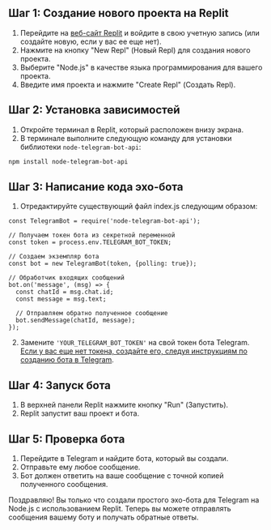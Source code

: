 ## Шаг 1: Создание нового проекта на Replit

1. Перейдите на [веб-сайт Replit](https://replit.com/) и войдите в свою учетную запись (или создайте новую, если у вас ее еще нет).
2. Нажмите на кнопку "New Repl" (Новый Repl) для создания нового проекта.
3. Выберите "Node.js" в качестве языка программирования для вашего проекта.
4. Введите имя проекта и нажмите "Create Repl" (Создать Repl).

## Шаг 2: Установка зависимостей

1. Откройте терминал в Replit, который расположен внизу экрана.
2. В терминале выполните следующую команду для установки библиотеки `node-telegram-bot-api`:

```bash
npm install node-telegram-bot-api
```
## Шаг 3: Написание кода эхо-бота

1. Отредактируйте существующий файл index.js следующим образом:

```node
const TelegramBot = require('node-telegram-bot-api');

// Получаем токен бота из секретной переменной
const token = process.env.TELEGRAM_BOT_TOKEN;

// Создаем экземпляр бота
const bot = new TelegramBot(token, {polling: true});

// Обработчик входящих сообщений
bot.on('message', (msg) => {
  const chatId = msg.chat.id;
  const message = msg.text;

  // Отправляем обратно полученное сообщение
  bot.sendMessage(chatId, message);
});
```

2. Замените `'YOUR_TELEGRAM_BOT_TOKEN'` на свой токен бота Telegram. [Если у вас еще нет токена, создайте его, следуя инструкциям по созданию бота в Telegram](TelegramBotCreating.md).

## Шаг 4: Запуск бота
1. В верхней панели Replit нажмите кнопку "Run" (Запустить).
2. Replit запустит ваш проект и бота.

## Шаг 5: Проверка бота
1. Перейдите в Telegram и найдите бота, который вы создали.
2. Отправьте ему любое сообщение.
3. Бот должен ответить на ваше сообщение с точной копией полученного сообщения.

Поздравляю! Вы только что создали простого эхо-бота для Telegram на Node.js с использованием Replit. Теперь вы можете отправлять сообщения вашему боту и получать обратные ответы.
